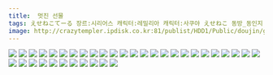 ```yaml
---
title:  멋진 선물
tags: えせねこてーる 장르:시리어스 캐릭터:레밀리아 캐릭터:사쿠야 えせねこ 동방_동인지
image: http://crazytempler.ipdisk.co.kr:81/publist/HDD1/Public/doujin/ghap/5221/001.jpg
---
```

<img src="http://crazytempler.ipdisk.co.kr:81/publist/HDD1/Public/doujin/ghap/5221/001.jpg">
<img src="http://crazytempler.ipdisk.co.kr:81/publist/HDD1/Public/doujin/ghap/5221/002.jpg">
<img src="http://crazytempler.ipdisk.co.kr:81/publist/HDD1/Public/doujin/ghap/5221/003.jpg">
<img src="http://crazytempler.ipdisk.co.kr:81/publist/HDD1/Public/doujin/ghap/5221/004.jpg">
<img src="http://crazytempler.ipdisk.co.kr:81/publist/HDD1/Public/doujin/ghap/5221/005.jpg">
<img src="http://crazytempler.ipdisk.co.kr:81/publist/HDD1/Public/doujin/ghap/5221/006.jpg">
<img src="http://crazytempler.ipdisk.co.kr:81/publist/HDD1/Public/doujin/ghap/5221/007.jpg">
<img src="http://crazytempler.ipdisk.co.kr:81/publist/HDD1/Public/doujin/ghap/5221/008.jpg">
<img src="http://crazytempler.ipdisk.co.kr:81/publist/HDD1/Public/doujin/ghap/5221/009.jpg">
<img src="http://crazytempler.ipdisk.co.kr:81/publist/HDD1/Public/doujin/ghap/5221/010.jpg">
<img src="http://crazytempler.ipdisk.co.kr:81/publist/HDD1/Public/doujin/ghap/5221/011.jpg">
<img src="http://crazytempler.ipdisk.co.kr:81/publist/HDD1/Public/doujin/ghap/5221/012.jpg">
<img src="http://crazytempler.ipdisk.co.kr:81/publist/HDD1/Public/doujin/ghap/5221/013.jpg">
<img src="http://crazytempler.ipdisk.co.kr:81/publist/HDD1/Public/doujin/ghap/5221/014.jpg">
<img src="http://crazytempler.ipdisk.co.kr:81/publist/HDD1/Public/doujin/ghap/5221/015.jpg">
<img src="http://crazytempler.ipdisk.co.kr:81/publist/HDD1/Public/doujin/ghap/5221/016.jpg">
<img src="http://crazytempler.ipdisk.co.kr:81/publist/HDD1/Public/doujin/ghap/5221/017.jpg">
<img src="http://crazytempler.ipdisk.co.kr:81/publist/HDD1/Public/doujin/ghap/5221/018.jpg">
<img src="http://crazytempler.ipdisk.co.kr:81/publist/HDD1/Public/doujin/ghap/5221/019.jpg">
<img src="http://crazytempler.ipdisk.co.kr:81/publist/HDD1/Public/doujin/ghap/5221/020.jpg">
<img src="http://crazytempler.ipdisk.co.kr:81/publist/HDD1/Public/doujin/ghap/5221/021.jpg">
<img src="http://crazytempler.ipdisk.co.kr:81/publist/HDD1/Public/doujin/ghap/5221/022.jpg">
<img src="http://crazytempler.ipdisk.co.kr:81/publist/HDD1/Public/doujin/ghap/5221/023.jpg">
<img src="http://crazytempler.ipdisk.co.kr:81/publist/HDD1/Public/doujin/ghap/5221/024.jpg">
<img src="http://crazytempler.ipdisk.co.kr:81/publist/HDD1/Public/doujin/ghap/5221/025.jpg">
<img src="http://crazytempler.ipdisk.co.kr:81/publist/HDD1/Public/doujin/ghap/5221/026.jpg">
<img src="http://crazytempler.ipdisk.co.kr:81/publist/HDD1/Public/doujin/ghap/5221/027.jpg">
<img src="http://crazytempler.ipdisk.co.kr:81/publist/HDD1/Public/doujin/ghap/5221/028.jpg">
<img src="http://crazytempler.ipdisk.co.kr:81/publist/HDD1/Public/doujin/ghap/5221/029.jpg">
<img src="http://crazytempler.ipdisk.co.kr:81/publist/HDD1/Public/doujin/ghap/5221/030.jpg">
<img src="http://crazytempler.ipdisk.co.kr:81/publist/HDD1/Public/doujin/ghap/5221/031.jpg">
<img src="http://crazytempler.ipdisk.co.kr:81/publist/HDD1/Public/doujin/ghap/5221/032.jpg">
<img src="http://crazytempler.ipdisk.co.kr:81/publist/HDD1/Public/doujin/ghap/5221/033.jpg">
<img src="http://crazytempler.ipdisk.co.kr:81/publist/HDD1/Public/doujin/ghap/5221/034.jpg">
<img src="http://crazytempler.ipdisk.co.kr:81/publist/HDD1/Public/doujin/ghap/5221/035.jpg">
<img src="http://crazytempler.ipdisk.co.kr:81/publist/HDD1/Public/doujin/ghap/5221/036.jpg">
